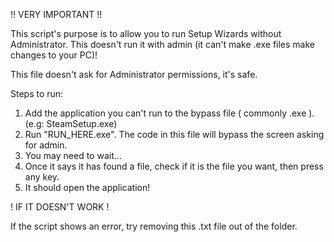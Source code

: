 !! VERY IMPORTANT !!

This script's purpose is to allow you to run Setup Wizards without Administrator. This doesn't run it with admin (it can't make .exe files make changes to your PC)!

This file doesn't ask for Administrator permissions, it's safe.


Steps to run:

1. Add the application you can't run to the bypass file ( commonly .exe ). (e.g: SteamSetup.exe)
2. Run "RUN_HERE.exe". The code in this file will bypass the screen asking for admin.
3. You may need to wait...
4. Once it says it has found a file, check if it is the file you want, then press any key.
5. It should open the application!


! IF IT DOESN'T WORK !

If the script shows an error, try removing this .txt file out of the folder.
